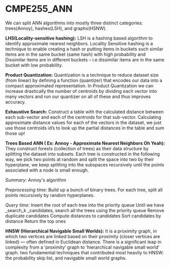 # CMPE255_ANN

We can split ANN algorithms into mostly three distinct categories: trees(Annoy), hashes(LSH), and graphs(HSNW).

**LHS(Locality-sensitive hashing):**
LSH is a hashing based algorithm to identify approximate nearest neighbors.
Locality Sensitive hashing is a technique to enable creating a hash or putting items in buckets such similar items are in the same bucket (same hash) with high probability and Dissimilar items are in different buckets – i.e dissimilar items are in the same bucket with low probability.

**Product Quantization:**
Quantization is a technique to reduce dataset size (from linear) by defining a function (quantizer) that encodes our data into a compact approximated representation.
In Product Quantization we can increase drastically the number of centroids by dividing each vector into many vectors and run our quantizer on all of these and thus improves accuracy. 

**Exhaustive Search:**
Construct a table with the calculated distance between each sub-vector and each of the centroids for that sub-vector. Calculating approximate distance values for each of the vectors in the dataset, we just use those centroids id’s to look up the partial distances in the table and sum those up!

**Trees Based ANN ( Ex: Annoy - Approximate Nearest Neighbors Oh Yeah):**
They construct forests (collection of trees) as their data structure by splitting the dataset into subsets. Each tree is constructed in the following way, we pick two points at random and split the space into two by their hyperplane, we keep splitting into the subspaces recursively until the points associated with a node is small enough. 

_Summary:_ Annoy's algorithm

_Preprocessing time:_
Build up a bunch of binary trees. For each tree, split all points recursively by random hyperplanes.

_Query time:_
Insert the root of each tree into the priority queue
Until we have _search_k _candidates, search all the trees using the priority queue
Remove duplicate candidates
Compute distances to candidates
Sort candidates by distance
Return the top ones

**HNSW (Hierarchical Navigable Small Worlds):**
It is a proximity graph, in which two vertices are linked based on their proximity (closer vertices are linked) — often defined in Euclidean distance.
There is a significant leap in complexity from a ‘proximity’ graph to ‘hierarchical navigable small world’ graph. two fundamental techniques that contributed most heavily to HNSW: the probability skip list, and navigable small world graphs.
